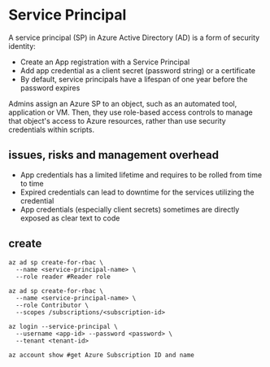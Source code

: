# Service Principal
A service principal (SP) in Azure Active Directory (AD) is a form of security identity:
- Create an App registration with a Service Principal
- Add app credential as a client secret (password string) or a certificate
- By default, service principals have a lifespan of one year before the password expires

Admins assign an Azure SP to an object, such as an automated tool, application or VM.
Then, they use role-based access controls to manage that object's access to Azure resources,
rather than use security credentials within scripts.

## issues, risks and management overhead
- App credentials has a limited lifetime and requires to be rolled from time to time
- Expired credentials can lead to downtime for the services utilizing the credential
- App credentials (especially client secrets) sometimes are directly exposed as clear text to code

## create
```
az ad sp create-for-rbac \
  --name <service-principal-name> \
  --role reader #Reader role

az ad sp create-for-rbac \
  --name <service-principal-name> \
  --role Contributor \
  --scopes /subscriptions/<subscription-id>

az login --service-principal \
  --username <app-id> --password <password> \
  --tenant <tenant-id>

az account show #get Azure Subscription ID and name
```
